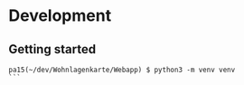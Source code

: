 # Development

## Getting started

````
pa15(~/dev/Wohnlagenkarte/Webapp) $ python3 -m venv venv
```